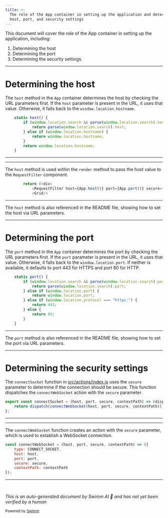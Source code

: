 ```yaml
---
title: >-
  The role of the App container in setting up the application and determining
  host, port, and security settings
---
```

This document will cover the role of the App container in setting up the application, including:

1. Determining the host
2. Determining the port
3. Determining the security settings.

<SwmSnippet path="/src/containers/App.js" line="7">

---

# Determining the host

The <SwmToken path="src/containers/App.js" pos="7:3:3" line-data="    static host() {">`host`</SwmToken> method in the <SwmToken path="src/containers/App.js" pos="38:7:7" line-data="            &lt;RequestFilter host={App.host()} port={App.port()} secure={App.secure()}/&gt;">`App`</SwmToken> container determines the host by checking the URL parameters first. If the <SwmToken path="src/containers/App.js" pos="7:3:3" line-data="    static host() {">`host`</SwmToken> parameter is present in the URL, it uses that value. Otherwise, it falls back to the <SwmToken path="src/containers/App.js" pos="10:8:12" line-data="        } else if (window.location.hostname) {">`window.location.hostname`</SwmToken>.

```javascript
    static host() {
        if (window.location.search && parse(window.location.search).host) {
            return parse(window.location.search).host;
        } else if (window.location.hostname) {
            return window.location.hostname;
        }
        return window.location.hostname;
    }
```

---

</SwmSnippet>

<SwmSnippet path="/src/containers/App.js" line="37">

---

The <SwmToken path="src/containers/App.js" pos="38:4:4" line-data="            &lt;RequestFilter host={App.host()} port={App.port()} secure={App.secure()}/&gt;">`host`</SwmToken> method is used within the <SwmToken path="src/containers/App.js" pos="36:1:1" line-data="    render() {">`render`</SwmToken> method to pass the host value to the <SwmToken path="src/containers/App.js" pos="38:2:2" line-data="            &lt;RequestFilter host={App.host()} port={App.port()} secure={App.secure()}/&gt;">`RequestFilter`</SwmToken> component.

```javascript
        return (<div>
            <RequestFilter host={App.host()} port={App.port()} secure={App.secure()}/>
            <Grid/>
```

---

</SwmSnippet>

The <SwmToken path="src/containers/App.js" pos="7:3:3" line-data="    static host() {">`host`</SwmToken> method is also referenced in the README file, showing how to set the host via URL parameters.

<SwmSnippet path="/src/containers/App.js" line="16">

---

# Determining the port

The <SwmToken path="src/containers/App.js" pos="16:3:3" line-data="    static port() {">`port`</SwmToken> method in the <SwmToken path="src/containers/App.js" pos="38:7:7" line-data="            &lt;RequestFilter host={App.host()} port={App.port()} secure={App.secure()}/&gt;">`App`</SwmToken> container determines the port by checking the URL parameters first. If the <SwmToken path="src/containers/App.js" pos="16:3:3" line-data="    static port() {">`port`</SwmToken> parameter is present in the URL, it uses that value. Otherwise, it falls back to the <SwmToken path="src/containers/App.js" pos="19:8:12" line-data="        } else if (window.location.port) {">`window.location.port`</SwmToken>. If neither is available, it defaults to port 443 for HTTPS and port 80 for HTTP.

```javascript
    static port() {
        if (window.location.search && parse(window.location.search).port) {
            return parse(window.location.search).port;
        } else if (window.location.port) {
            return window.location.port;
        } else if (window.location.protocol === "https:") {
            return 443;
        } else {
            return 80;
        }
    }
```

---

</SwmSnippet>

The <SwmToken path="src/containers/App.js" pos="16:3:3" line-data="    static port() {">`port`</SwmToken> method is also referenced in the README file, showing how to set the port via URL parameters.

<SwmSnippet path="/src/actions/index.js" line="11">

---

# Determining the security settings

The <SwmToken path="src/actions/index.js" pos="11:4:4" line-data="export const connectSocket = (host, port, secure, contextPath) =&gt; (dispatch) =&gt; {">`connectSocket`</SwmToken> function in <SwmPath>[src/actions/index.js](src/actions/index.js)</SwmPath> uses the <SwmToken path="src/actions/index.js" pos="11:15:15" line-data="export const connectSocket = (host, port, secure, contextPath) =&gt; (dispatch) =&gt; {">`secure`</SwmToken> parameter to determine if the connection should be secure. This function dispatches the <SwmToken path="src/actions/index.js" pos="12:5:5" line-data="    return dispatch(connectWebSocket(host, port, secure, contextPath));">`connectWebSocket`</SwmToken> action with the <SwmToken path="src/actions/index.js" pos="11:15:15" line-data="export const connectSocket = (host, port, secure, contextPath) =&gt; (dispatch) =&gt; {">`secure`</SwmToken> parameter.

```javascript
export const connectSocket = (host, port, secure, contextPath) => (dispatch) => {
    return dispatch(connectWebSocket(host, port, secure, contextPath));
};
```

---

</SwmSnippet>

<SwmSnippet path="/src/actions/index.js" line="3">

---

The <SwmToken path="src/actions/index.js" pos="3:2:2" line-data="const connectWebSocket = (host, port, secure, contextPath) =&gt; ({">`connectWebSocket`</SwmToken> function creates an action with the <SwmToken path="src/actions/index.js" pos="3:13:13" line-data="const connectWebSocket = (host, port, secure, contextPath) =&gt; ({">`secure`</SwmToken> parameter, which is used to establish a WebSocket connection.

```javascript
const connectWebSocket = (host, port, secure, contextPath) => ({
    type: CONNECT_SOCKET,
    host: host,
    port: port,
    secure: secure,
    contextPath: contextPath
});
```

---

</SwmSnippet>

&nbsp;

*This is an auto-generated document by Swimm AI 🌊 and has not yet been verified by a human*

<SwmMeta version="3.0.0" repo-id="Z2l0aHViJTNBJTNBbW9ja3NlcnZlci11aSUzQSUzQVN3aW1tLURlbW8=" repo-name="mockserver-ui"><sup>Powered by [Swimm](/)</sup></SwmMeta>
